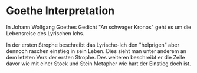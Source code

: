 # Goethe Interpretation

In Johann Wolfgang Goethes Gedicht "An schwager Kronos" geht es um die Lebensreise des Lyrischen Ichs.

In der ersten Strophe beschreibt das Lyrische-Ich den "holprigen" aber dennoch raschen einstieg in sein Leben. Dies sieht man unter anderem an dem letzten Vers der ersten Strophe. Des weiteren beschreibt er die Zeile davor wie mit einer Stock und Stein Metapher wie hart der Einstieg doch ist.
